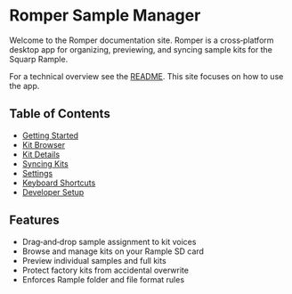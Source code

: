 # Romper Sample Manager

Welcome to the Romper documentation site. Romper is a cross‑platform desktop app for organizing, previewing, and syncing sample kits for the Squarp Rample.

For a technical overview see the [README](../README.md). This site focuses on how to use the app.

## Table of Contents

- [Getting Started](./getting-started.md)
- [Kit Browser](./kit-browser.md)
- [Kit Details](./kit-details.md)
- [Syncing Kits](./syncing.md)
- [Settings](./settings.md)
- [Keyboard Shortcuts](./keyboard-shortcuts.md)
- [Developer Setup](./development.md)

## Features

- Drag‑and‑drop sample assignment to kit voices
- Browse and manage kits on your Rample SD card
- Preview individual samples and full kits
- Protect factory kits from accidental overwrite
- Enforces Rample folder and file format rules
